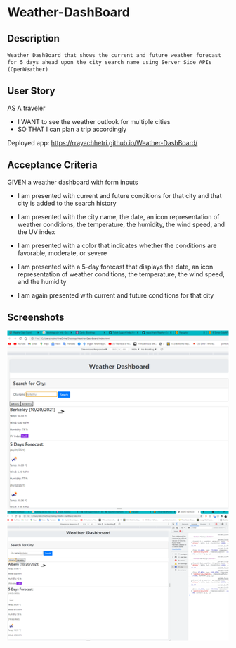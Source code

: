 # Weather-DashBoard

## Description
    Weather DashBoard that shows the current and future weather forecast for 5 days ahead upon the city search name using Server Side APIs (OpenWeather)

## User Story
AS A traveler
- I WANT to see the weather outlook for multiple cities
- SO THAT I can plan a trip accordingly

Deployed app: https://rrayachhetri.github.io/Weather-DashBoard/

## Acceptance Criteria
GIVEN a weather dashboard with form inputs

- I am presented with current and future conditions for that city and that city is   added to the search history

- I am presented with the city name, the date, an icon representation of weather conditions, the temperature, the humidity, the wind speed, and the UV index

- I am presented with a color that indicates whether the conditions are favorable, moderate, or severe

- I am presented with a 5-day forecast that displays the date, an icon representation of weather conditions, the temperature, the wind speed, and the humidity

- I am again presented with current and future conditions for that city

## Screenshots

<img alt="screenshot" src="assets\img\weather-dash2.png">


<img alt="screenshot" src="assets\img\weatther-dash1.png">